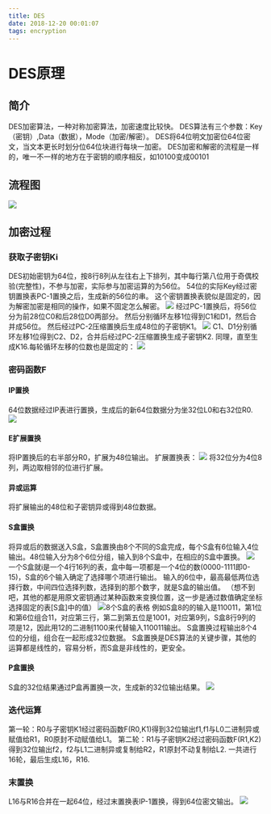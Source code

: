 ```yaml
---
title: DES
date: 2018-12-20 00:01:07
tags: encryption
---
```

# DES原理
## 简介
DES加密算法，一种对称加密算法，加密速度比较快。
DES算法有三个参数：Key（密钥）,Data（数据），Mode（加密/解密）。
DES将64位明文加密位64位密文，当文本更长时划分位64位块进行每块一加密。
DES加密和解密的流程是一样的，唯一不一样的地方在于密钥的顺序相反，如10100变成00101
## 流程图
![](https://ws1.sinaimg.cn/large/0063dFB6gy1fycg5qjp45j30f90eegmy.jpg)
## 加密过程
### 获取子密钥Ki
DES初始密钥为64位，按8行8列从左往右上下排列，其中每行第八位用于奇偶校验(完整性)，不参与加密，实际参与加密运算的为56位。
54位的实际Key经过密钥置换表PC-1置换之后，生成新的56位的串。
这个密钥置换表貌似是固定的，因为解密加密是相同的操作，如果不固定怎么解密。
![](https://ws1.sinaimg.cn/large/0063dFB6gy1fycgfatopaj30bh09tdhn.jpg)
经过PC-1置换后，将56位分为前28位C0和后28位D0两部分。
然后分别循环左移1位得到C1和D1，然后合并成56位。
然后经过PC-2压缩置换后生成48位的子密钥K1。
![](https://ws1.sinaimg.cn/large/0063dFB6gy1fycgidojjjj309f09sta5.jpg)
C1、D1分别循环左移1位得到C2、D2，合并后经过PC-2压缩置换生成子密钥K2.
同理，直至生成K16.每轮循环左移的位数也是固定的：
![](https://ws1.sinaimg.cn/large/0063dFB6gy1fycgkece9uj30et031q3e.jpg)
### 密码函数F
#### IP置换
64位数据经过IP表进行置换，生成后的新64位数据分为坐32位L0和右32位R0.
![](https://ws1.sinaimg.cn/large/0063dFB6gy1fycgmv4amij308908aq42.jpg)
#### E扩展置换
将IP置换后的右半部分R0，扩展为48位输出。
扩展置换表：
![](https://ws1.sinaimg.cn/large/0063dFB6gy1fycgvreaznj30by09mq2y.jpg)
将32位分为4位8列，两边取相邻的位进行扩展。
#### 异或运算
将扩展输出的48位和子密钥异或得到48位数据。
#### S盒置换
将异或后的数据送入S盒，S盒置换由8个不同的S盒完成，每个S盒有6位输入4位输出。48位输入分为8个6位分组，输入到8个S盒中，在相应的S盒中置换。
![](https://ws1.sinaimg.cn/large/0063dFB6gy1fych1ck1mwj30hf08a74z.jpg)
一个S盒就i是一个4行16列的表，盒中每一项都是一个4位的数(0000-1111即0-15)，S盒的6个输入确定了选择哪个项进行输出。
输入的6位中，最高最低两位选择行数，中间四位选择列数，选择到的那个数字，就是S盒的输出值。
（想不到吧，其他的都是用原文密钥通过某种函数来变换位置，这一步是通过数值确定坐标选择固定的表[S盒]中的值）
![8个S盒的表格](https://ws1.sinaimg.cn/large/0063dFB6gy1fych8a323bj30gx0qpt91.jpg)
例如S盒8的的输入是110011，第1位和第6位组合11，对应第三行，第二到第五位是1001，对应第9列，S盒8行9列的项是12，因此用12的二进制1100来代替输入110011输出。
S盒置换过程输出8个4位的分组，组合在一起形成32位数据。
S盒置换是DES算法的关键步骤，其他的运算都是线性的，容易分析，而S盒是非线性的，更安全。
#### P盒置换
S盒的32位结果通过P盒再置换一次，生成新的32位输出结果。
![](https://ws1.sinaimg.cn/large/0063dFB6gy1fychev90c6j306e0b0gmf.jpg)
### 迭代运算
第一轮：R0与子密钥K1经过密码函数F(R0,K1)得到32位输出f1,f1与L0二进制异或赋值给R1，R0原封不动赋值给L1。
第二轮：R1与子密钥K2经过密码函数F(R1,K2)得到32位输出f2，f2与L1二进制异或复制给R2，R1原封不动复制给L2.
一共进行16轮，最后生成L16，R16.
### 末置换
L16与R16合并在一起64位，经过末置换表IP-1置换，得到64位密文输出。
![](https://ws1.sinaimg.cn/large/0063dFB6gy1fychp0fbftj308t08l75o.jpg)